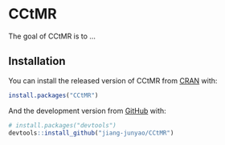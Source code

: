 
<!-- README.md is generated from README.Rmd. Please edit that file -->

# CCtMR

<!-- badges: start -->
<!-- badges: end -->

The goal of CCtMR is to …

## Installation

You can install the released version of CCtMR from
[CRAN](https://CRAN.R-project.org) with:

``` r
install.packages("CCtMR")
```

And the development version from [GitHub](https://github.com/) with:

``` r
# install.packages("devtools")
devtools::install_github("jiang-junyao/CCtMR")
```
